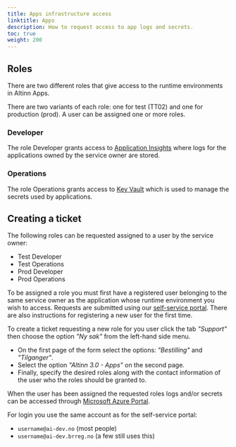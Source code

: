 ```yaml
---
title: Apps infrastructure access
linktitle: Apps
description: How to request access to app logs and secrets.
toc: true
weight: 200
---
```


## Roles
There are two different roles that give access to the runtime environments in Altinn Apps.

There are two variants of each role: one for test (TT02) and one for production (prod).
A user can be assigned one or more roles.

### Developer
The role Developer grants access to
[Application Insights](https://learn.microsoft.com/en-us/azure/azure-monitor/app/app-insights-overview)
where logs for the applications owned by the service owner are stored.

### Operations
The role Operations grants access to [Key Vault](https://learn.microsoft.com/nb-NO/azure/key-vault/general/basic-concepts)
which is used to manage the secrets used by applications.


## Creating a ticket
The following roles can be requested assigned to a user by the service owner:

- Test Developer
- Test Operations
- Prod Developer
- Prod Operations

To be assigned a role you must first have a registered user belonging to the same service owner as the application whose runtime environment you wish to access.
Requests are submitted using our [self-service portal](https://www.altinndigital.no/oversikt).
There are also instructions for registering a new user for the first time.

To create a ticket requesting a new role for you user click the tab _"Support"_ then choose the option _"Ny sak"_ from the left-hand side menu.
* On the first page of the form select the options: _"Bestilling"_ and _"Tilganger"_.
* Select the option _"Altinn 3.0 - Apps"_ on the second page.
* Finally, specify the desired roles along with the contact information of the user who the roles should be granted to.

When the user has been assigned the requested roles logs and/or secrets can be accessed through [Microsoft Azure Portal](https://portal.azure.com).

For login you use the same account as for the self-service portal:

- `username@ai-dev.no` (most people)
- `username@ai-dev.brreg.no` (a few still uses this)
